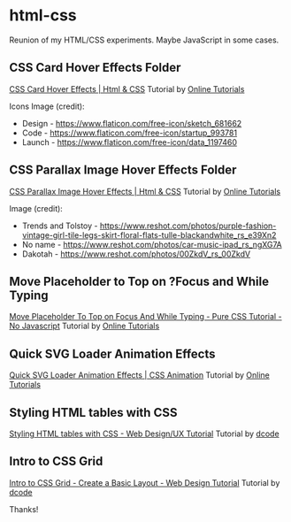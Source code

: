 # html-css

Reunion of my HTML/CSS experiments. Maybe JavaScript in some cases.

## CSS Card Hover Effects Folder

[CSS Card Hover Effects | Html & CSS](https://www.youtube.com/watch?v=EZqhWu8GJ6U)
Tutorial by [Online Tutorials](https://www.youtube.com/channel/UCbwXnUipZsLfUckBPsC7Jog)

Icons Image (credit):

- Design - <https://www.flaticon.com/free-icon/sketch_681662>
- Code - <https://www.flaticon.com/free-icon/startup_993781>
- Launch - <https://www.flaticon.com/free-icon/data_1197460>

## CSS Parallax Image Hover Effects Folder

[CSS Parallax Image Hover Effects | Html & CSS](https://www.youtube.com/watch?v=szGPXwg2LVE)
Tutorial by [Online Tutorials](https://www.youtube.com/channel/UCbwXnUipZsLfUckBPsC7Jog)

Image (credit):

- Trends and Tolstoy - <https://www.reshot.com/photos/purple-fashion-vintage-girl-tile-legs-skirt-floral-flats-tulle-blackandwhite_rs_e39Xn2>
- No name - <https://www.reshot.com/photos/car-music-ipad_rs_ngXG7A>
- Dakotah - <https://www.reshot.com/photos/00ZkdV_rs_00ZkdV>

## Move Placeholder to Top on ?Focus and While Typing

[Move Placeholder To Top on Focus And While Typing - Pure CSS Tutorial - No Javascript](https://www.youtube.com/watch?v=BKhoo6RSEDU)
Tutorial by [Online Tutorials](https://www.youtube.com/channel/UCbwXnUipZsLfUckBPsC7Jog)

## Quick SVG Loader Animation Effects

[Quick SVG Loader Animation Effects | CSS Animation](https://www.youtube.com/watch?v=X5VMxWBgm4k)
Tutorial by [Online Tutorials](https://www.youtube.com/channel/UCbwXnUipZsLfUckBPsC7Jog)

## Styling HTML tables with CSS

[Styling HTML tables with CSS - Web Design/UX Tutorial](https://www.youtube.com/watch?v=biI9OFH6Nmg&t=53s)
Tutorial by [dcode](https://www.youtube.com/channel/UCjX0FtIZBBVD3YoCcxnDC4g)

## Intro to CSS Grid

[Intro to CSS Grid - Create a Basic Layout - Web Design Tutorial](https://www.youtube.com/watch?v=Y9rHsdCxU8Q)
Tutorial by [dcode](https://www.youtube.com/channel/UCjX0FtIZBBVD3YoCcxnDC4g)

Thanks!

